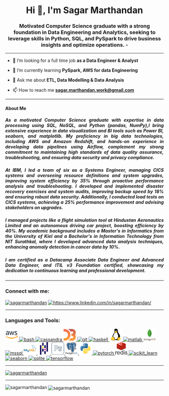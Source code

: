 <h1 align="center">Hi 👋, I'm Sagar Marthandan</h1>
<h3 align="center">Motivated Computer Science graduate with a strong foundation in Data Engineering and Analytics, seeking to leverage skills in Python, SQL, and PySpark to drive business insights and optimize operations. -</h3>

---
 - 🤝 I’m looking for a full time job **as a Data Engineer & Analyst**
 - 🌱 I’m currently learning **PySpark, AWS for data Engineering**

 - 💬 Ask me about **ETL, Data Modelling & Data Analysis**

 - 📫 How to reach me **sagar.marthandan.work@gmail.com**
---
<h4 align="left"> About Me</h4>

<h5 align="justify"> As a motivated Computer Science graduate with expertise in data processing using SQL, NoSQL, and Python (pandas, NumPy),I bring extensive experience in data visualization and BI tools such as Power BI, seaborn, and matplotlib. My proficiency in big data technologies, including AWS and Amazon Redshift, and hands-on experience in developing data pipelines using Airflow, complement my strong commitment to maintaining high standards of data quality assurance, troubleshooting, and ensuring data security and privacy compliance. </h5>

<h5 align="justify"> At IBM, I led a team of six as a Systems Engineer, managing CICS systems and overseeing resource definitions and system upgrades, improving system efficiency by 35% through proactive performance analysis and troubleshooting. I developed and implemented disaster recovery exercises and system audits, improving backup speed by 18% and ensuring robust data security. Additionally, I conducted load tests on CICS systems, achieving a 25% performance improvement and advising stakeholders on upgrades.  </h5>
<h5 align="justify"> I managed projects like a flight simulation tool at Hindustan Aeronautics Limited and an autonomous driving car project, boosting efficiency by 40%.  My academic background includes a Master's in Informatics from the University of Kiel and a Bachelor's in Information Technology from NIT Surathkal, where I developed advanced data analysis techniques, enhancing anomaly detection in cancer data by 10%. </h5>
<h5 align="justify">  I am certified as a Datacamp Associate Data Engineer and Advanced Data Engineer, and ITIL v3 Foundation certified, showcasing my dedication to continuous learning and professional development.  </h5>

---

<h3 align="left">Connect with me:</h3>
<p align="left">
<a href="https://twitter.com/sagarmarthandan" target="blank"><img align="center" src="https://raw.githubusercontent.com/rahuldkjain/github-profile-readme-generator/master/src/images/icons/Social/twitter.svg" alt="sagarmarthandan" height="30" width="40" /></a>
<a href="https://linkedin.com/in/https://www.linkedin.com/in/sagarmarthandan/" target="blank"><img align="center" src="https://raw.githubusercontent.com/rahuldkjain/github-profile-readme-generator/master/src/images/icons/Social/linked-in-alt.svg" alt="https://www.linkedin.com/in/sagarmarthandan/" height="30" width="40" /></a>
</p>


---

<h3 align="left">Languages and Tools:</h3>
<p align="left"> <a href="https://aws.amazon.com" target="_blank" rel="noreferrer"> <img src="https://raw.githubusercontent.com/devicons/devicon/master/icons/amazonwebservices/amazonwebservices-original-wordmark.svg" alt="aws" width="40" height="40"/> </a> <a href="https://www.gnu.org/software/bash/" target="_blank" rel="noreferrer"> <img src="https://www.vectorlogo.zone/logos/gnu_bash/gnu_bash-icon.svg" alt="bash" width="40" height="40"/> </a> <a href="https://cassandra.apache.org/" target="_blank" rel="noreferrer"> <img src="https://www.vectorlogo.zone/logos/apache_cassandra/apache_cassandra-icon.svg" alt="cassandra" width="40" height="40"/> </a> <a href="https://d3js.org/" target="_blank" rel="noreferrer"> <img src="https://raw.githubusercontent.com/devicons/devicon/master/icons/d3js/d3js-original.svg" alt="d3js" width="40" height="40"/> </a> <a href="https://git-scm.com/" target="_blank" rel="noreferrer"> <img src="https://www.vectorlogo.zone/logos/git-scm/git-scm-icon.svg" alt="git" width="40" height="40"/> </a> <a href="https://www.haskell.org/" target="_blank" rel="noreferrer"> <img src="https://upload.wikimedia.org/wikipedia/commons/1/1c/Haskell-Logo.svg" alt="haskell" width="40" height="40"/> </a> <a href="https://www.linux.org/" target="_blank" rel="noreferrer"> <img src="https://raw.githubusercontent.com/devicons/devicon/master/icons/linux/linux-original.svg" alt="linux" width="40" height="40"/> </a> <a href="https://www.mathworks.com/" target="_blank" rel="noreferrer"> <img src="https://upload.wikimedia.org/wikipedia/commons/2/21/Matlab_Logo.png" alt="matlab" width="40" height="40"/> </a> <a href="https://www.mongodb.com/" target="_blank" rel="noreferrer"> <img src="https://raw.githubusercontent.com/devicons/devicon/master/icons/mongodb/mongodb-original-wordmark.svg" alt="mongodb" width="40" height="40"/> </a> <a href="https://www.microsoft.com/en-us/sql-server" target="_blank" rel="noreferrer"> <img src="https://www.svgrepo.com/show/303229/microsoft-sql-server-logo.svg" alt="mssql" width="40" height="40"/> </a> <a href="https://www.mysql.com/" target="_blank" rel="noreferrer"> <img src="https://raw.githubusercontent.com/devicons/devicon/master/icons/mysql/mysql-original-wordmark.svg" alt="mysql" width="40" height="40"/> </a> <a href="https://pandas.pydata.org/" target="_blank" rel="noreferrer"> <img src="https://raw.githubusercontent.com/devicons/devicon/2ae2a900d2f041da66e950e4d48052658d850630/icons/pandas/pandas-original.svg" alt="pandas" width="40" height="40"/> </a> <a href="https://www.photoshop.com/en" target="_blank" rel="noreferrer"> <img src="https://raw.githubusercontent.com/devicons/devicon/master/icons/photoshop/photoshop-line.svg" alt="photoshop" width="40" height="40"/> </a> <a href="https://www.postgresql.org" target="_blank" rel="noreferrer"> <img src="https://raw.githubusercontent.com/devicons/devicon/master/icons/postgresql/postgresql-original-wordmark.svg" alt="postgresql" width="40" height="40"/> </a> <a href="https://www.python.org" target="_blank" rel="noreferrer"> <img src="https://raw.githubusercontent.com/devicons/devicon/master/icons/python/python-original.svg" alt="python" width="40" height="40"/> </a> <a href="https://pytorch.org/" target="_blank" rel="noreferrer"> <img src="https://www.vectorlogo.zone/logos/pytorch/pytorch-icon.svg" alt="pytorch" width="40" height="40"/> </a> <a href="https://redis.io" target="_blank" rel="noreferrer"> <img src="https://raw.githubusercontent.com/devicons/devicon/master/icons/redis/redis-original-wordmark.svg" alt="redis" width="40" height="40"/> </a> <a href="https://scikit-learn.org/" target="_blank" rel="noreferrer"> <img src="https://upload.wikimedia.org/wikipedia/commons/0/05/Scikit_learn_logo_small.svg" alt="scikit_learn" width="40" height="40"/> </a> <a href="https://seaborn.pydata.org/" target="_blank" rel="noreferrer"> <img src="https://seaborn.pydata.org/_images/logo-mark-lightbg.svg" alt="seaborn" width="40" height="40"/> </a> <a href="https://www.sqlite.org/" target="_blank" rel="noreferrer"> <img src="https://www.vectorlogo.zone/logos/sqlite/sqlite-icon.svg" alt="sqlite" width="40" height="40"/> </a> <a href="https://www.tensorflow.org" target="_blank" rel="noreferrer"> <img src="https://www.vectorlogo.zone/logos/tensorflow/tensorflow-icon.svg" alt="tensorflow" width="40" height="40"/> </a> </p>


---

<p align="left"> <a href="https://github.com/ryo-ma/github-profile-trophy"><img src="https://github-profile-trophy.vercel.app/?username=sagarmarthandan" alt="sagarmarthandan" /></a> </p>


---

<p><img align="left" src="https://github-readme-stats.vercel.app/api/top-langs?username=sagarmarthandan&show_icons=true&locale=en&layout=compact" alt="sagarmarthandan" /></p>

<p>&nbsp;<img align="center" src="https://github-readme-stats.vercel.app/api?username=sagarmarthandan&show_icons=true&locale=en" alt="sagarmarthandan" /></p>
